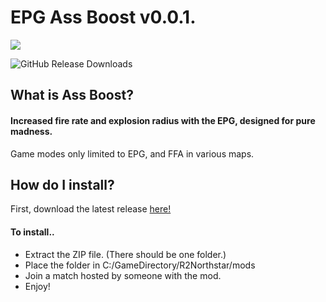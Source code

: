 # 								     EPG Ass Boost v0.0.1.



   ![](https://raw.githubusercontent.com/poet5/EPGAssBlast/main/icon.png)
   
   
![GitHub Release Downloads](https://img.shields.io/github/downloads/poet5/EPGAssBlast/total?style=for-the-badge)

## What is Ass Boost?

#### Increased fire rate and explosion radius with the EPG, designed for pure madness.

Game modes only limited to EPG, and FFA in various maps.






## How do I install?


First, download the latest release [here!](https://github.com/poet5/EPGAssBlast/releases/download/1.0.0/EPGAssBlast.Trinity.zip)






#### To install..

- Extract the ZIP file. (There should be one folder.)
- Place the folder in C:/GameDirectory/R2Northstar/mods
- Join a match hosted by someone with the mod.
- Enjoy!

